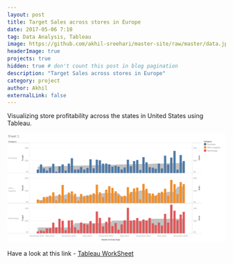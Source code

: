 ```yaml
---
layout: post
title: Target Sales across stores in Europe
date: 2017-05-06 7:10
tag: Data Analysis, Tableau
image: https://github.com/akhil-sreehari/master-site/raw/master/data.jpg
headerImage: true
projects: true
hidden: true # don't count this post in blog pagination
description: "Target Sales across stores in Europe"
category: project
author: Akhil
externalLink: false
---
```

Visualizing store profitability across the states in United States using Tableau.

![placeholder](https://github.com/akhil-sreehari/StatesStoreProfitabilityViz/raw/master/SalesTargetEurope.png)

Have a look at this link - [Tableau WorkSheet](https://public.tableau.com/views/SalesTargetEU/Sheet1?:embed=y&:display_count=yes)
